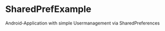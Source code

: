 SharedPrefExample
===========

Android-Application with simple Usermanagement via SharedPreferences
